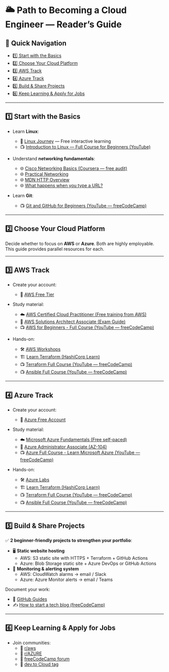 # 🌥️ Path to Becoming a Cloud Engineer — Reader’s Guide

## 📖 Quick Navigation  
- [1️⃣ Start with the Basics](#1️⃣-start-with-the-basics)  
- [2️⃣ Choose Your Cloud Platform](#2️⃣-choose-your-cloud-platform)  
- [3️⃣ AWS Track](#3️⃣-aws-track)  
- [4️⃣ Azure Track](#4️⃣-azure-track)  
- [5️⃣ Build & Share Projects](#5️⃣-build--share-projects)  
- [6️⃣ Keep Learning & Apply for Jobs](#6️⃣-keep-learning--apply-for-jobs)

---

## 1️⃣ Start with the Basics

- Learn **Linux**:
  - 🌱 [Linux Journey](https://linuxjourney.com/) — Free interactive learning  
  - 📺 [Introduction to Linux — Full Course for Beginners (YouTube)](https://www.youtube.com/watch?v=sWbUDq4S6Y8&ab_channel=freeCodeCamp.org)

- Understand **networking fundamentals**:
  - 🌐 [Cisco Networking Basics (Coursera — free audit)](https://www.coursera.org/learn/basic-networking)  
  - 🌐 [Practical Networking](https://www.practicalnetworking.net/)  
  - 🌐 [MDN HTTP Overview](https://developer.mozilla.org/en-US/docs/Web/HTTP/Overview)  
  - 🌐 [What happens when you type a URL?](https://github.com/alex/what-happens-when)

- Learn **Git**:
  - 📺 [Git and GitHub for Beginners (YouTube — freeCodeCamp)](https://www.youtube.com/watch?v=RGOj5yH7evk&ab_channel=freeCodeCamp.org)

---

## 2️⃣ Choose Your Cloud Platform

Decide whether to focus on **AWS** or **Azure**. Both are highly employable. This guide provides parallel resources for each.

---

## 3️⃣ AWS Track

- Create your account:
  - 🚀 [AWS Free Tier](https://aws.amazon.com/free/)

- Study material:
  - ☁️ [AWS Certified Cloud Practitioner (Free training from AWS)](https://explore.skillbuilder.aws/learn/course/13460/aws-cloud-practitioner-essentials)
  - 🏅 [AWS Solutions Architect Associate (Exam Guide)](https://aws.amazon.com/certification/certified-solutions-architect-associate/)
  - 📺 [AWS for Beginners - Full Course (YouTube — freeCodeCamp)](https://www.youtube.com/watch?v=ulprqHHWlng&ab_channel=freeCodeCamp.org)

- Hands-on:
  - 🛠️ [AWS Workshops](https://workshops.aws/)
  - 🏗️ [Learn Terraform (HashiCorp Learn)](https://developer.hashicorp.com/terraform/learn)
  - 📺 [Terraform Full Course (YouTube — freeCodeCamp)](https://www.youtube.com/watch?v=SLB_c_ayRMo&ab_channel=freeCodeCamp.org)
  - 📺 [Ansible Full Course (YouTube — freeCodeCamp)](https://www.youtube.com/watch?v=wgQ3rH3XJ8k&ab_channel=freeCodeCamp.org)

---

## 4️⃣ Azure Track

- Create your account:
  - 🚀 [Azure Free Account](https://azure.microsoft.com/en-us/free/)

- Study material:
  - ☁️ [Microsoft Azure Fundamentals (Free self-paced)](https://learn.microsoft.com/en-us/training/paths/azure-fundamentals/)
  - 🏅 [Azure Administrator Associate (AZ-104)](https://learn.microsoft.com/en-us/certifications/azure-administrator/)
  - 📺 [Azure Full Course - Learn Microsoft Azure (YouTube — freeCodeCamp)](https://www.youtube.com/watch?v=BegY2t2tmiY&ab_channel=freeCodeCamp.org)

- Hands-on:
  - 🛠️ [Azure Labs](https://microsoft.github.io/AzureTipsAndTricks/blog/tips/azure-sandbox/)
  - 🏗️ [Learn Terraform (HashiCorp Learn)](https://developer.hashicorp.com/terraform/learn)
  - 📺 [Terraform Full Course (YouTube — freeCodeCamp)](https://www.youtube.com/watch?v=SLB_c_ayRMo&ab_channel=freeCodeCamp.org)
  - 📺 [Ansible Full Course (YouTube — freeCodeCamp)](https://www.youtube.com/watch?v=wgQ3rH3XJ8k&ab_channel=freeCodeCamp.org)

---

## 5️⃣ Build & Share Projects

✅ **2 beginner-friendly projects to strengthen your portfolio**:
- 🖥️ **Static website hosting**
  - AWS: S3 static site with HTTPS + Terraform + GitHub Actions
  - Azure: Blob Storage static site + Azure DevOps or GitHub Actions
- 🔔 **Monitoring & alerting system**
  - AWS: CloudWatch alarms → email / Slack
  - Azure: Azure Monitor alerts → email / Teams

Document your work:
- 📓 [GitHub Guides](https://guides.github.com/activities/hello-world/)
- ✍️ [How to start a tech blog (freeCodeCamp)](https://www.freecodecamp.org/news/how-to-start-a-blog-on-github-pages/)

---

## 6️⃣ Keep Learning & Apply for Jobs

- Join communities:
  - 🤝 [r/aws](https://www.reddit.com/r/aws/)
  - 🤝 [r/AZURE](https://www.reddit.com/r/AZURE/)
  - 🤝 [freeCodeCamp forum](https://forum.freecodecamp.org/)
  - 🤝 [dev.to Cloud tag](https://dev.to/t/cloud)
